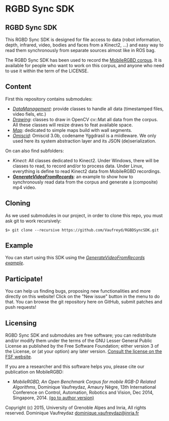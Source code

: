 # RGBD Sync SDK

## RGBD Sync SDK

This RGBD Sync SDK is designed for file access to data (robot information, depth, infrared, video, bodies and faces from a Kinect2, ...) and easy way to read them synchronously
from separate sources almost like in ROS bag. 

The RGBD Sync SDK has been used to record the [MobileRGBD corpus](http://MobileRGBD.inrialpes.fr/). It is available for people who want
to work on this corpus, and anyone who need to use it within the term of the LICENSE.


## Content

First this repository contains submodules:
+ [_DataManagement_](https://github.com/Vaufreyd/DataManagement): provide classes to handle all data (timestamped files, video fiels, etc.)
+ [_Drawing_](https://github.com/Vaufreyd/Drawing): classes to draw in OpenCV cv::Mat all data from the corpus. All these classes will resize draws to feat available space.
+ [_Map_](https://github.com/Vaufreyd/Map): dedicated to simple maps build with wall segments.
+ [_Omiscid_](https://github.com/Vaufreyd/Omiscid): Omiscid 3.0b, codename Yggdrasil is a miidleware. We only used here its system abstraction layer and its JSON (de)serialization.

On can also find subfolders:
+ _Kinect_: All classes dedicated to Kinect2. Under Windows, there will be classes to read, to record and/or to process data. Under Linux, everything is define to read Kinect2 data from MobileRGBD recordings.
+ [**_GenerateVideoFromRecords_**](https://github.com/Vaufreyd/RGBDSyncSDK/tree/master/GenerateVideoFromRecords): an example to show how to synchronously read data from the corpus and generate a (composite) mp4 video.

## Cloning

As we used submodules in our project, in order to clone this repo, you must ask git to work recursively:

    $> git clone --recursive https://github.com/Vaufreyd/RGBDSyncSDK.git
    
## Example

You can start using this SDK using the [_GenerateVideoFromRecords example_](https://github.com/Vaufreyd/RGBDSyncSDK/tree/master/GenerateVideoFromRecords).
    
## Participate!

You can help us finding bugs, proposing new functionalities and more directly on this website! Click on the "New issue" button in the menu to do that.
You can browse the git repository here on GitHub, submit patches and push requests!

## Licensing

RGBD Sync SDK and submodules are free software; you can redistribute and/or modify them under the terms of the GNU Lesser General Public License as published by the Free Software Foundation; either version 3 of the License, or (at your option) any later version.
[Consult the license on the FSF website](http://www.gnu.org/licenses/lgpl-3.0.txt).

If you are a researcher and this software helps you, please cite our publication on MobileRGBD:  
+ *MobileRGBD, An Open Benchmark Corpus for mobile RGB-D Related Algorithms*, Dominique Vaufreydaz, Amaury N&egrave;gre,
13th International Conference on Control, Automation, Robotics and Vision, Dec 2014, Singapore, 2014. [(go to author version)](https://hal.inria.fr/hal-01095667)

Copyright (c) 2015, University of Grenoble Alpes and Inria, All rights reserved.
Dominique Vaufreydaz <dominique.vaufreydaz@inria.fr> 

